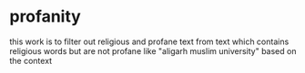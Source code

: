 profanity
=========

this work is to filter out religious and profane text from text which contains religious words but are not profane like "aligarh muslim university" based on the context
